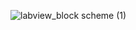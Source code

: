 ![labview_block scheme (1)](https://github.com/marco-milanesi/FlybackConverter-FPGA-based-Digital-Twin/assets/47824890/1f2f5065-0fce-460b-96cd-6a14f00e8d9f)
